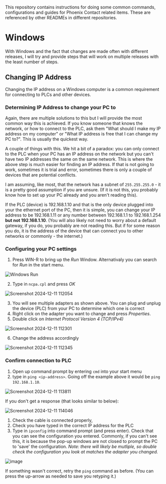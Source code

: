 This repository contains instructions for doing some common commands, configurations and guides for Phoenix Contact related items. These are referenced by other READMEs in different repositories.

# Windows
With Windows and the fact that changes are made often with different releases, I will try and provide steps that will work on multiple releases with the least number of steps.
## Changing IP Address
Changing the IP address on a Windows computer is a common requirement for connecting to PLCs and other devices.
### Determining IP Address to change your PC to
Again, there are multiple solutions to this but I will provide the most common way this is achieved. If you know someone that knows the network, or how to connect to the PLC, ask them "What should I make my IP address on my computer" or "What IP address is free that I can change my PC to?". This is usually the quickest way.

A couple of things with this. We hit a bit of a paradox: you can only connect to the PLC when your PC has an IP address on the network but you can't have two IP addresses the same on the same network. This is where the above step is much easier for finding an IP address. If that is not going to work, sometimes it is trial and error, 
sometimes there is only a couple of devices that are potential conflicts.

I am assuming, like most, that the network has a subnet of `255.255.255.0` - it is a pretty good assumption if you are unsure. (If it is not this, you probably know how to set up your PC already and you aren't reading this).

If the PLC (device) is 192.168.1.10 and that is the only device plugged into your the ethernet port of the PC, then it is simple, you can change your IP address to be 192.168.1.11 or any number between 192.168.1.1 to 192.168.1.254 __but not 192.168.1.10__. (You will also likely not need to worry about a default gateway, if you do, you probably are not reading this. But if for some reason you do, it is the address of the device that can connect you to other networks or commonly - the internet.)
### Configuring your PC settings
1. Press WIN-R to bring up the _Run_ Window. Alternativaly you can search for _Run_ in the start menu.

![Windows Run](https://github.com/user-attachments/assets/2e617400-d837-4424-8dd6-2dafd8a8f475)

2. Type in `ncpa.cpl` and press _OK_

![Screenshot 2024-12-11 112054](https://github.com/user-attachments/assets/0844756b-ffdb-4163-82fc-846fbccbc3ca)

3. You will see multiple adapters as shown above. You can plug and unplug the device (PLC) from your PC to determine which one is correct
4. Right click on the adapter you want to change and press _Properties_.
5. Double click on _Internet Protocol Version 4 (TCP/IPv4)_

![Screenshot 2024-12-11 112301](https://github.com/user-attachments/assets/f64ef90d-520f-40e5-9ca6-6888b23ce9d4)

6. Change the address accordingly

![Screenshot 2024-12-11 112345](https://github.com/user-attachments/assets/19af2ba1-3fe5-4fb8-9f0e-75752c5425cf)

### Confirm connection to PLC
1. Open up command prompt by entering `cmd` into your start menu
2. type in `ping <ip-address>`. Going off the example above it would be `ping 192.168.1.10`.

![Screenshot 2024-12-11 113811](https://github.com/user-attachments/assets/6d4f001a-ca73-48ac-97f6-3f945e98ee1e)

If you don't get a response (that looks similar to below): 

![Screenshot 2024-12-11 114046](https://github.com/user-attachments/assets/3f4f733a-c1a4-4e0b-8eb2-5a55e2dbde16)

1. Check the cable is connected properly,
2. Check you have typed in the correct IP address for the PLC
3. Type in `ipconfig` into command prompt (and press enter). Check that you can see the configuration you entered. Commonly, if you can't see this, it is because the pop-up windows are not closed to prompt the PC to 'save' the configuration. _Note: there will likely be mutliple, so double check the configuration you look at matches the adapter you changed._

![image](https://github.com/user-attachments/assets/ee58c5c0-afca-4230-bb48-d825afb1f8a5)

If something wasn't correct, retry the `ping` command as before. (You can press the up-arrow as needed to save you retyping it.)
